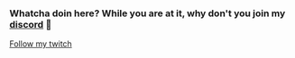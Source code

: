 ### Whatcha doin here? While you are at it, why don't you join my [discord][website] 👋 

[Follow my twitch](https://twitch.tv/imimsical)

[website]: https://discord.com/invite/XdzG7AZC3H
